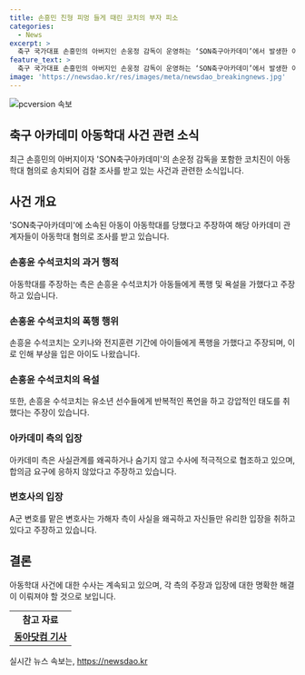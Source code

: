 ```yaml
---
title: 손흥민 친형 피멍 들게 때린 코치의 부자 피소
categories:
  - News
excerpt: >
  축구 국가대표 손흥민의 아버지인 손웅정 감독이 운영하는 ‘SON축구아카데미’에서 발생한 아동학대 고소 사건에 연루된 코치 중 하나가 손흥민의 형 손흥윤 수석코치였다. 이들은 아카데미 소속 유소년 선수들에게 폭언, 욕설, 폭행을 가했으며, 손흥윤 코치는 한 아이에게 욕설과 폭행을 가한 것으로 확인됐다. 이에 대해 손 감독은 사과의 뜻을 표명했지만, 합의금 문제와 관련하여 변호사는 가해자 측이 고소인 측을 거액의 합의금을 요구하는 사람으로 묘사하는 것은 2차 가해라고 주장했다. 
feature_text: >
  축구 국가대표 손흥민의 아버지인 손웅정 감독이 운영하는 ‘SON축구아카데미’에서 발생한 아동학대 고소 사건에 연루된 코치 중 하나가 손흥민의 형 손흥윤 수석코치였다. 이들은 아카데미 소속 유소년 선수들에게 폭언, 욕설, 폭행을 가했으며, 손흥윤 코치는 한 아이에게 욕설과 폭행을 가한 것으로 확인됐다. 이에 대해 손 감독은 사과의 뜻을 표명했지만, 합의금 문제와 관련하여 변호사는 가해자 측이 고소인 측을 거액의 합의금을 요구하는 사람으로 묘사하는 것은 2차 가해라고 주장했다. 
image: 'https://newsdao.kr/res/images/meta/newsdao_breakingnews.jpg'
---
```


<p><img src="https://newsdao.kr/res/images/meta/newsdao_breakingnews.jpg" alt="pcversion 속보" /></p>

<h2 data-ke-size="size26">축구 아카데미 아동학대 사건 관련 소식</h2>

<p data-ke-size="size16">최근 손흥민의 아버지이자 'SON축구아카데미'의 손운정 감독을 포함한 코치진이 아동학대 혐의로 송치되어 검찰 조사를 받고 있는 사건과 관련한 소식입니다.</p>

<h2 data-ke-size="size24">사건 개요</h2>

<p data-ke-size="size16"> 'SON축구아카데미'에 소속된 아동이 아동학대를 당했다고 주장하여 해당 아카데미 관계자들이 아동학대 혐의로 조사를 받고 있습니다.</p>

<h3 data-ke-size="size20">손흥윤 수석코치의 과거 행적</h3>

<p data-ke-size="size16">아동학대를 주장하는 측은 손흥윤 수석코치가 아동들에게 폭행 및 욕설을 가했다고 주장하고 있습니다.</p>

<h3 data-ke-size="size20">손흥윤 수석코치의 폭행 행위</h3>

<p data-ke-size="size16">손흥윤 수석코치는 오키나와 전지훈련 기간에 아이들에게 폭행을 가했다고 주장되며, 이로 인해 부상을 입은 아이도 나왔습니다.</p>

<h3 data-ke-size="size20">손흥윤 수석코치의 욕설</h3>

<p data-ke-size="size16">또한, 손흥윤 수석코치는 유소년 선수들에게 반복적인 폭언을 하고 강압적인 태도를 취했다는 주장이 있습니다.</p>

<h3 data-ke-size="size20">아카데미 측의 입장</h3>

<p data-ke-size="size16">아카데미 측은 사실관계를 왜곡하거나 숨기지 않고 수사에 적극적으로 협조하고 있으며, 합의금 요구에 응하지 않았다고 주장하고 있습니다.</p>

<h3 data-ke-size="size20">변호사의 입장</h3>

<p data-ke-size="size16">A군 변호를 맡은 변호사는 가해자 측이 사실을 왜곡하고 자신들만 유리한 입장을 취하고 있다고 주장하고 있습니다.</p>

<h2 data-ke-size="size24">결론</h2>

<p data-ke-size="size16">아동학대 사건에 대한 수사는 계속되고 있으며, 각 측의 주장과 입장에 대한 명확한 해결이 이뤄져야 할 것으로 보입니다.</p>

<table>
    <tbody>
        <tr>
            <td style="text-align: center; height: 17px;"><b>참고 자료</b></td>
        </tr>
        <tr>
            <td style="text-align: center; height: 17px;"><a href="https://sports.donga.com/article/all/20210916/109808345/1"><b>동아닷컴 기사</b></a></td>
        </tr>
    </tbody>
</table>
실시간 뉴스 속보는, <a href="https://newsdao.kr" rel="dofollow">https://newsdao.kr</a>


